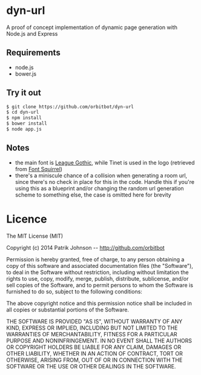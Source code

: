 dyn-url
=======

A proof of concept implementation of dynamic page generation with Node.js and Express

Requirements
------------

- node.js
- bower.js


Try it out
----------

```bash
$ git clone https://github.com/orbitbot/dyn-url
$ cd dyn-url
$ npm install
$ bower install
$ node app.js
```

Notes
-----

- the main font is [League Gothic](https://www.theleagueofmoveabletype.com/league-gothic), while Tinet is used in the logo (retrieved from [Font Squirrel](http://www.fontsquirrel.com/fonts/Tinet))
- there's a miniscule chance of a collision when generating a room url, since there's no check in place for this in the code. Handle this if you're using this as a blueprint and/or changing the random url generation scheme to something else, the case is omitted here for brevity

Licence
=======

The MIT License (MIT)

Copyright (c) 2014 Patrik Johnson -- http://github.com/orbitbot

Permission is hereby granted, free of charge, to any person obtaining a copy of
this software and associated documentation files (the "Software"), to deal in
the Software without restriction, including without limitation the rights to
use, copy, modify, merge, publish, distribute, sublicense, and/or sell copies of
the Software, and to permit persons to whom the Software is furnished to do so,
subject to the following conditions:

The above copyright notice and this permission notice shall be included in all
copies or substantial portions of the Software.

THE SOFTWARE IS PROVIDED "AS IS", WITHOUT WARRANTY OF ANY KIND, EXPRESS OR
IMPLIED, INCLUDING BUT NOT LIMITED TO THE WARRANTIES OF MERCHANTABILITY, FITNESS
FOR A PARTICULAR PURPOSE AND NONINFRINGEMENT. IN NO EVENT SHALL THE AUTHORS OR
COPYRIGHT HOLDERS BE LIABLE FOR ANY CLAIM, DAMAGES OR OTHER LIABILITY, WHETHER
IN AN ACTION OF CONTRACT, TORT OR OTHERWISE, ARISING FROM, OUT OF OR IN
CONNECTION WITH THE SOFTWARE OR THE USE OR OTHER DEALINGS IN THE SOFTWARE.
